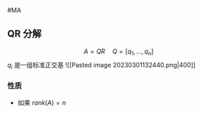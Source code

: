 #MA 

## QR 分解
$$
A = QR \quad Q = [q_1,\dots,q_n]
$$
$q_i$ 是一组标准正交基
![[Pasted image 20230301132440.png|400]]

### 性质
- 如果 $rank (A)=n$